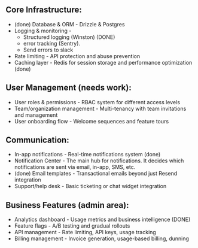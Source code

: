 ## Core Infrastructure:

- (done) Database & ORM - Drizzle & Postgres
- Logging & monitoring -
  - Structured logging (Winston) (DONE)
  - error tracking (Sentry).
  - Send errors to slack
- Rate limiting - API protection and abuse prevention
- Caching layer - Redis for session storage and performance
  optimization (done)

## User Management (needs work):

- User roles & permissions - RBAC system for different access
  levels
- Team/organization management - Multi-tenancy with team
  invitations and management
- User onboarding flow - Welcome sequences and feature tours

## Communication:

- In-app notifications - Real-time notifications system (done)
- Notification Center - The main hub for notifications. It decides which notifications are sent via email, in-app, SMS, etc.
- (done) Email templates - Transactional emails beyond just Resend
  integration
- Support/help desk - Basic ticketing or chat widget integration

## Business Features (admin area):

- Analytics dashboard - Usage metrics and business intelligence (DONE)
- Feature flags - A/B testing and gradual rollouts
- API management - Rate limiting, API keys, usage tracking
- Billing management - Invoice generation, usage-based billing, dunning
